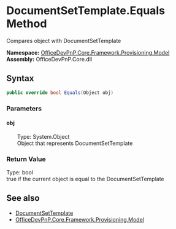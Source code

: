 # DocumentSetTemplate.Equals Method  
 Compares object with DocumentSetTemplate   

**Namespace:** [OfficeDevPnP.Core.Framework.Provisioning.Model](OfficeDevPnP.Core.Framework.Provisioning.Model.md)  
**Assembly:** OfficeDevPnP.Core.dll  
## Syntax
```C#
public override bool Equals(Object obj)
```
### Parameters
#### obj  
&emsp;&emsp;Type: System.Object  
&emsp;&emsp;Object that represents DocumentSetTemplate  

  

### Return Value
Type: bool  
true if the current object is equal to the DocumentSetTemplate  


## See also
- [DocumentSetTemplate](OfficeDevPnP.Core.Framework.Provisioning.Model.DocumentSetTemplate.md) 
- [OfficeDevPnP.Core.Framework.Provisioning.Model](OfficeDevPnP.Core.Framework.Provisioning.Model.md) 
